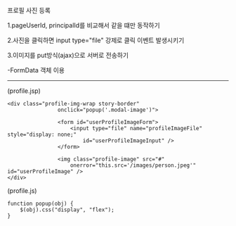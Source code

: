 프로필 사진 등록

1.pageUserId, principalId를 비교해서 같을 떄만 동작하기

2.사진을 클릭하면 input type="file" 강제로 클릭 이벤트 발생시키기

3.이미지를 put방식(ajax)으로 서버로 전송하기

-FormData 객체 이용

---

(profile.jsp)

```
<div class="profile-img-wrap story-border"
				onclick="popup('.modal-image')">

				<form id="userProfileImageForm">
					<input type="file" name="profileImageFile" style="display: none;"
						id="userProfileImageInput" />
				</form>

				<img class="profile-image" src="#"
					onerror="this.src='/images/person.jpeg'" id="userProfileImage" />
</div>
```

(profile.js)

```
function popup(obj) {
	$(obj).css("display", "flex");
}
```
